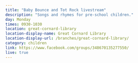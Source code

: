 ```yaml
---
title: "Baby Bounce and Tot Rock livestream"
description: "Songs and rhymes for pre-school children."
day: Monday
times: 0930-1030
location: great-cornard-library
location-display-name: Great Cornard Library
location-display-url: /branches/great-cornard-library/
category: children
link: https://www.facebook.com/groups/348670135277550/
live: true
---
```

